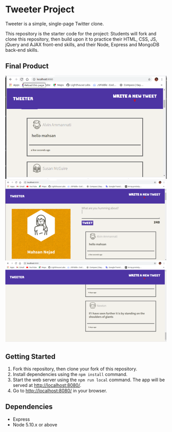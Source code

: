 # Tweeter Project

Tweeter is a simple, single-page Twitter clone.

This repository is the starter code for the project: Students will fork and clone this repository, then build upon it to practice their HTML, CSS, JS, jQuery and AJAX front-end skills, and their Node, Express and MongoDB back-end skills.

## Final Product

!["Screenshot of URLs page""](https://github.com/Mahsan-code/tweeter/blob/master/docs/responsive.png?raw=true)
!["Screenshot of URLs page""](https://github.com/Mahsan-code/tweeter/blob/master/docs/tweeter.png?raw=true)
!["Screenshot of URLs page""](https://github.com/Mahsan-code/tweeter/blob/master/docs/tweeter_box.png?raw=true)


## Getting Started

1. Fork this repository, then clone your fork of this repository.
2. Install dependencies using the `npm install` command.
3. Start the web server using the `npm run local` command. The app will be served at <http://localhost:8080/>.
4. Go to <http://localhost:8080/> in your browser.

## Dependencies

- Express
- Node 5.10.x or above
